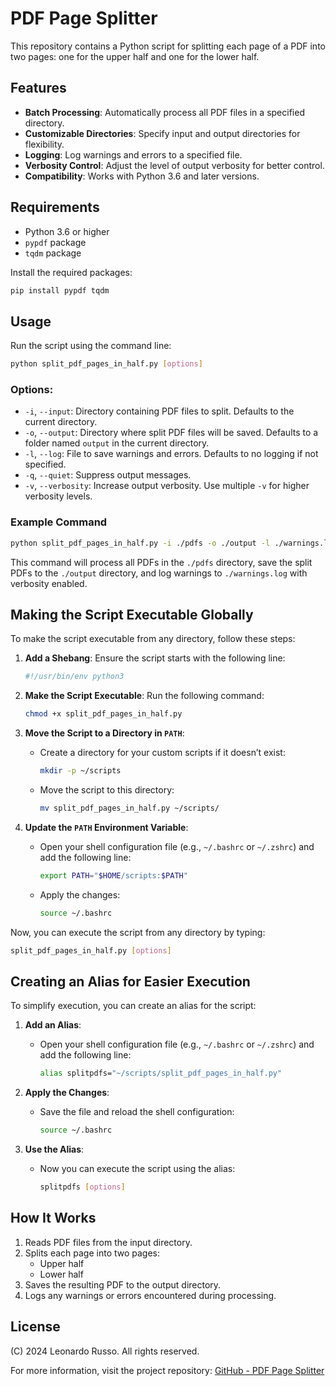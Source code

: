 # PDF Page Splitter

This repository contains a Python script for splitting each page of a PDF into two pages: one for the upper half and one for the lower half.

## Features

- **Batch Processing**: Automatically process all PDF files in a specified directory.
- **Customizable Directories**: Specify input and output directories for flexibility.
- **Logging**: Log warnings and errors to a specified file.
- **Verbosity Control**: Adjust the level of output verbosity for better control.
- **Compatibility**: Works with Python 3.6 and later versions.

## Requirements

- Python 3.6 or higher
- `pypdf` package
- `tqdm` package

Install the required packages:
```bash
pip install pypdf tqdm
```

## Usage

Run the script using the command line:
```bash
python split_pdf_pages_in_half.py [options]
```

### Options:
- `-i`, `--input`: Directory containing PDF files to split. Defaults to the current directory.
- `-o`, `--output`: Directory where split PDF files will be saved. Defaults to a folder named `output` in the current directory.
- `-l`, `--log`: File to save warnings and errors. Defaults to no logging if not specified.
- `-q`, `--quiet`: Suppress output messages.
- `-v`, `--verbosity`: Increase output verbosity. Use multiple `-v` for higher verbosity levels.

### Example Command

```bash
python split_pdf_pages_in_half.py -i ./pdfs -o ./output -l ./warnings.log -v
```

This command will process all PDFs in the `./pdfs` directory, save the split PDFs to the `./output` directory, and log warnings to `./warnings.log` with verbosity enabled.

## Making the Script Executable Globally

To make the script executable from any directory, follow these steps:

1. **Add a Shebang**: Ensure the script starts with the following line:
   ```python
   #!/usr/bin/env python3
   ```

2. **Make the Script Executable**: Run the following command:
   ```bash
   chmod +x split_pdf_pages_in_half.py
   ```

3. **Move the Script to a Directory in `PATH`**:
   - Create a directory for your custom scripts if it doesn’t exist:
     ```bash
     mkdir -p ~/scripts
     ```
   - Move the script to this directory:
     ```bash
     mv split_pdf_pages_in_half.py ~/scripts/
     ```

4. **Update the `PATH` Environment Variable**:
   - Open your shell configuration file (e.g., `~/.bashrc` or `~/.zshrc`) and add the following line:
     ```bash
     export PATH="$HOME/scripts:$PATH"
     ```
   - Apply the changes:
     ```bash
     source ~/.bashrc
     ```

Now, you can execute the script from any directory by typing:
```bash
split_pdf_pages_in_half.py [options]
```

## Creating an Alias for Easier Execution

To simplify execution, you can create an alias for the script:

1. **Add an Alias**:
   - Open your shell configuration file (e.g., `~/.bashrc` or `~/.zshrc`) and add the following line:
     ```bash
     alias splitpdfs="~/scripts/split_pdf_pages_in_half.py"
     ```

2. **Apply the Changes**:
   - Save the file and reload the shell configuration:
     ```bash
     source ~/.bashrc
     ```

3. **Use the Alias**:
   - Now you can execute the script using the alias:
     ```bash
     splitpdfs [options]
     ```

## How It Works

1. Reads PDF files from the input directory.
2. Splits each page into two pages:
   - Upper half
   - Lower half
3. Saves the resulting PDF to the output directory.
4. Logs any warnings or errors encountered during processing.

## License

(C) 2024 Leonardo Russo. All rights reserved.

For more information, visit the project repository: [GitHub - PDF Page Splitter](https://github.com/Leonardor1999/PDF_PageSplitter)
